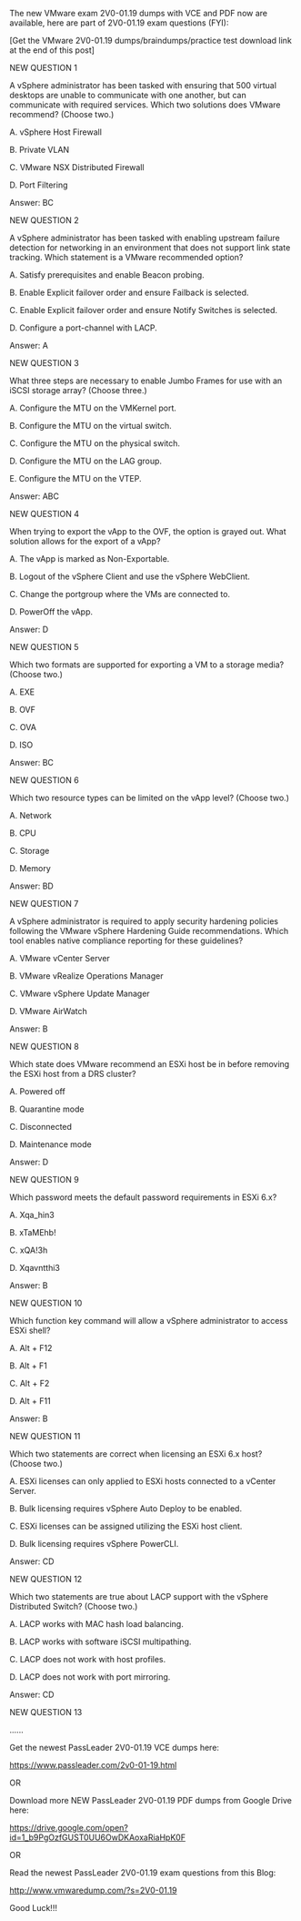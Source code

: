 The new VMware exam 2V0-01.19 dumps with VCE and PDF now are available, here are part of 2V0-01.19 exam questions (FYI):

 

[Get the VMware 2V0-01.19 dumps/braindumps/practice test download link at the end of this post]

 

NEW QUESTION 1

A vSphere administrator has been tasked with ensuring that 500 virtual desktops are unable to communicate with one another, but can communicate with required services. Which two solutions does VMware recommend? (Choose two.)

 

A.  vSphere Host Firewall

B. Private VLAN

C. VMware NSX Distributed Firewall

D. Port Filtering

 

Answer: BC

 

NEW QUESTION 2

A vSphere administrator has been tasked with enabling upstream failure detection for networking in an environment that does not support link state tracking. Which statement is a VMware recommended option?

 

A. Satisfy prerequisites and enable Beacon probing.

B. Enable Explicit failover order and ensure Failback is selected.

C. Enable Explicit failover order and ensure Notify Switches is selected.

D. Configure a port-channel with LACP.

 

Answer: A

 

NEW QUESTION 3

What three steps are necessary to enable Jumbo Frames for use with an iSCSI storage array? (Choose three.)

 

A. Configure the MTU on the VMKernel port.

B. Configure the MTU on the virtual switch.

C. Configure the MTU on the physical switch.

D. Configure the MTU on the LAG group.

E. Configure the MTU on the VTEP.

 

Answer: ABC

 

NEW QUESTION 4

When trying to export the vApp to the OVF, the option is grayed out. What solution allows for the export of a vApp?

 

A. The vApp is marked as Non-Exportable.

B. Logout of the vSphere Client and use the vSphere WebClient.

C. Change the portgroup where the VMs are connected to.

D. PowerOff the vApp.

 

Answer: D

 

NEW QUESTION 5

Which two formats are supported for exporting a VM to a storage media? (Choose two.)

 

A. EXE

B. OVF

C. OVA

D. ISO

 

Answer: BC

 

NEW QUESTION 6

Which two resource types can be limited on the vApp level? (Choose two.)

 

A. Network

B. CPU

C. Storage

D. Memory

 

Answer: BD

 

NEW QUESTION 7

A vSphere administrator is required to apply security hardening policies following the VMware vSphere Hardening Guide recommendations. Which tool enables native compliance reporting for these guidelines?

 

A. VMware vCenter Server

B. VMware vRealize Operations Manager

C. VMware vSphere Update Manager

D. VMware AirWatch

 

Answer: B

 

NEW QUESTION 8

Which state does VMware recommend an ESXi host be in before removing the ESXi host from a DRS cluster?

 

A. Powered off

B. Quarantine mode

C. Disconnected

D. Maintenance mode

 

Answer: D

 

NEW QUESTION 9

Which password meets the default password requirements in ESXi 6.x?

 

A. Xqa_hin3

B. xTaMEhb!

C. xQA!3h

D. Xqavntthi3

 

Answer: B

 

NEW QUESTION 10

Which function key command will allow a vSphere administrator to access ESXi shell?

 

A. Alt + F12

B. Alt + F1

C. Alt + F2

D. Alt + F11

 

Answer: B

 

NEW QUESTION 11

Which two statements are correct when licensing an ESXi 6.x host? (Choose two.)

 

A. ESXi licenses can only applied to ESXi hosts connected to a vCenter Server.

B. Bulk licensing requires vSphere Auto Deploy to be enabled.

C. ESXi licenses can be assigned utilizing the ESXi host client.

D. Bulk licensing requires vSphere PowerCLI.

 

Answer: CD

 

NEW QUESTION 12

Which two statements are true about LACP support with the vSphere Distributed Switch? (Choose two.)

 

A. LACP works with MAC hash load balancing.

B. LACP works with software iSCSI multipathing.

C. LACP does not work with host profiles.

D. LACP does not work with port mirroring.

 

Answer: CD

 

NEW QUESTION 13

......

 

Get the newest PassLeader 2V0-01.19 VCE dumps here:

 

https://www.passleader.com/2v0-01-19.html

 

OR

 

Download more NEW PassLeader 2V0-01.19 PDF dumps from Google Drive here:

 

https://drive.google.com/open?id=1_b9PgOzfGUST0UU6OwDKAoxaRiaHpK0F

 

OR

 

Read the newest PassLeader 2V0-01.19 exam questions from this Blog:

 

http://www.vmwaredump.com/?s=2V0-01.19

 

Good Luck!!!
